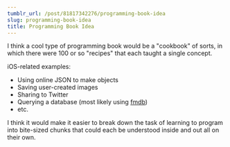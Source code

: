 ```yaml
---
tumblr_url: /post/81817342276/programming-book-idea
slug: programming-book-idea
title: Programming Book Idea
---
```

I think a cool type of programming book would be a "cookbook" of sorts, in which there were 100 or so "recipes" that each taught a single concept.

iOS-related examples:

- Using online JSON to make objects
- Saving user-created images
- Sharing to Twitter
- Querying a database (most likely using [fmdb][1])
- etc.

I think it would make it easier to break down the task of learning to program into bite-sized chunks that could each be understood inside and out all on their own.

[1]:https://github.com/ccgus/fmdb

